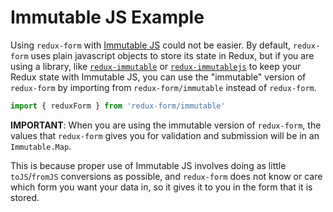 # Immutable JS Example

Using `redux-form` with [Immutable JS](http://facebook.github.io/immutable-js/) could not be
easier. By default, `redux-form` uses plain javascript objects to store its state in Redux, but 
if you are using a library, like [`redux-immutable`](https://github.com/gajus/redux-immutable) or
[`redux-immutablejs`](https://github.com/indexiatech/redux-immutablejs) to keep your Redux state 
with Immutable JS, you can use the "immutable" version of `redux-form` by importing from 
`redux-form/immutable` instead of `redux-form`.

```js
import { reduxForm } from 'redux-form/immutable'
```

**IMPORTANT**: When you are using the immutable version of `redux-form`, the values that 
`redux-form` gives you for validation and submission will be in an `Immutable.Map`.

This is because proper use of Immutable JS involves doing as little `toJS`/`fromJS` conversions as 
possible, and `redux-form` does not know or care which form you want your data in, so it gives it
to you in the form that it is stored.

